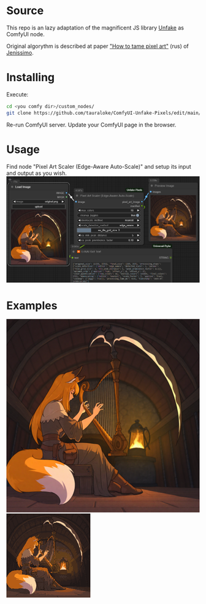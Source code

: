 # Source
This repo is an lazy adaptation of the magnificent JS library [Unfake](https://github.com/jenissimo/unfake.js) as ComfyUI node.

Original algorythm is described at paper ["How to tame pixel art"](https://habr.com/ru/articles/930462/) (rus) of [Jenissimo](https://habr.com/ru/users/jenissimo/).

# Installing
Execute:
```bash
cd <you comfy dir>/custom_nodes/
git clone https://github.com/tauraloke/ComfyUI-Unfake-Pixels/edit/main/README.md
```
Re-run ComfyUI server.
Update your ComfyUI page in the browser.

# Usage
Find node "Pixel Art Scaler (Edge-Aware Auto-Scale)" and setup its input and output as you wish.
![Screenshot](./examples/example.png "Screenshot")

# Examples
![Original image](./examples/original.png "Original")
![Pixelated image](./examples/pixelated.png "Pixelated")
